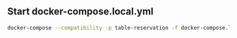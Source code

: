 
## Start docker-compose.local.yml

```bash
docker-compose --compatibility -p table-reservation -f docker-compose.local.yml  up -d --force-recreate --build
```